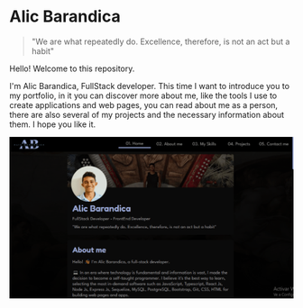 # Alic Barandica
> "We are what repeatedly do. Excellence, therefore, is not an act but a habit"

Hello! Welcome to this repository.

I'm Alic Barandica, FullStack developer. This time I want to introduce you to my portfolio, in it you can discover more about me, like the tools I use to create applications and web pages, you can read about me as a person, there are also several of my projects and the necessary information about them. I hope you like it.

![Alic Barandica](https://raw.githubusercontent.com/Alicbm/portfolio/master/images/portfolio-back.gif "Pelisflix2")
